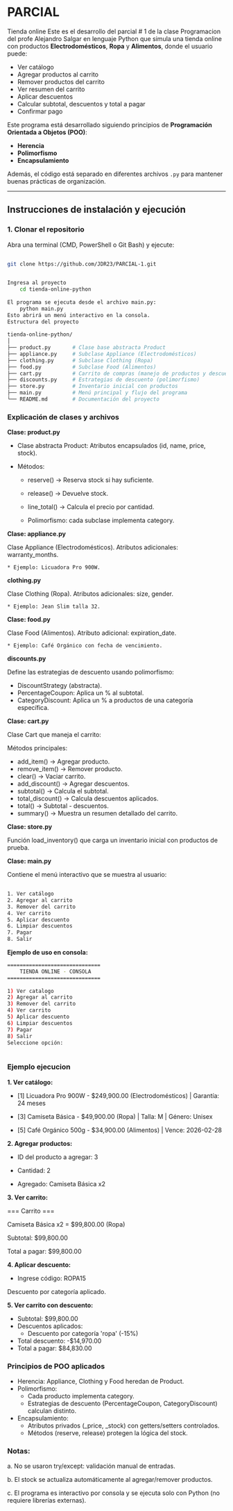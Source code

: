 # PARCIAL
Tienda online
Este es el desarrollo del parcial # 1 de la clase Programacion del profe Alejandro Salgar en lenguaje Python que simula una tienda online con productos **Electrodomésticos**, **Ropa** y **Alimentos**, donde el usuario puede:
 
- Ver catálogo
- Agregar productos al carrito
- Remover productos del carrito
- Ver resumen del carrito
- Aplicar descuentos
- Calcular subtotal, descuentos y total a pagar
- Confirmar pago
 
Este programa está desarrollado siguiendo principios de **Programación Orientada a Objetos (POO)**:
- **Herencia**
- **Polimorfismo**
- **Encapsulamiento**
 
Además, el código está separado en diferentes archivos `.py` para mantener buenas prácticas de organización.
 
---
 
## Instrucciones de instalación y ejecución
 
### 1. Clonar el repositorio
Abra una terminal (CMD, PowerShell o Git Bash) y ejecute:
 
```bash
 
git clone https://github.com/JDR23/PARCIAL-1.git
 
```
```bash
Ingresa al proyecto
    cd tienda-online-python
 
El programa se ejecuta desde el archivo main.py:
    python main.py
Esto abrirá un menú interactivo en la consola.
Estructura del proyecto
 
tienda-online-python/
│
├── product.py       # Clase base abstracta Product
├── appliance.py     # Subclase Appliance (Electrodomésticos)
├── clothing.py      # Subclase Clothing (Ropa)
├── food.py          # Subclase Food (Alimentos)
├── cart.py          # Carrito de compras (manejo de productos y descuentos)
├── discounts.py     # Estrategias de descuento (polimorfismo)
├── store.py         # Inventario inicial con productos
├── main.py          # Menú principal y flujo del programa
└── README.md        # Documentación del proyecto
```
 
### Explicación de clases y archivos
 
**Clase: product.py**
 
- Clase abstracta Product:
    Atributos encapsulados (id, name, price, stock).
 
- Métodos:
 
    * reserve() → Reserva stock si hay suficiente.
 
    * release() → Devuelve stock.
 
    * line_total() → Calcula el precio por cantidad.
   
    * Polimorfismo: cada subclase implementa category.
 
**Clase: appliance.py**
 
Clase Appliance (Electrodomésticos).
Atributos adicionales: warranty_months.
 
    * Ejemplo: Licuadora Pro 900W.
 
**clothing.py**
 
Clase Clothing (Ropa).
Atributos adicionales: size, gender.
 
    * Ejemplo: Jean Slim talla 32.
 
**Clase: food.py**
 
Clase Food (Alimentos).
Atributo adicional: expiration_date.
 
    * Ejemplo: Café Orgánico con fecha de vencimiento.
 
**discounts.py**
 
Define las estrategias de descuento usando polimorfismo:
 
- DiscountStrategy (abstracta).
- PercentageCoupon: Aplica un % al subtotal.
- CategoryDiscount: Aplica un % a productos de una categoría específica.
 
**Clase: cart.py**
 
Clase Cart que maneja el carrito:
 
Métodos principales:
 
- add_item() → Agregar producto.
- remove_item() → Remover producto.
- clear() → Vaciar carrito.
- add_discount() → Agregar descuentos.
- subtotal() → Calcula el subtotal.
- total_discount() → Calcula descuentos aplicados.
- total() → Subtotal - descuentos.
- summary() → Muestra un resumen detallado del carrito.
 
**Clase: store.py**
 
Función load_inventory() que carga un inventario inicial con productos de prueba.
 
**Clase: main.py**
 
Contiene el menú interactivo que se muestra al usuario:
 
```bash
 
1. Ver catálogo
2. Agregar al carrito
3. Remover del carrito
4. Ver carrito
5. Aplicar descuento
6. Limpiar descuentos
7. Pagar
8. Salir
```
 
**Ejemplo de uso en consola:**
 
```bash
==============================
    TIENDA ONLINE - CONSOLA
==============================
 
1) Ver catalogo
2) Agregar al carrito
3) Remover del carrito
4) Ver carrito
5) Aplicar descuento
6) Limpiar descuentos
7) Pagar
8) Salir
Seleccione opción:
 
```
 
### Ejemplo ejecucion
 
**1. Ver catálogo:**
 
* [1] Licuadora Pro 900W - $249,900.00 (Electrodomésticos) | Garantía: 24 meses
 
* [3] Camiseta Básica - $49,900.00 (Ropa) | Talla: M | Género: Unisex
 
* [5] Café Orgánico 500g - $34,900.00 (Alimentos) | Vence: 2026-02-28
 
 
 
**2. Agregar productos:**
 
* ID del producto a agregar: 3
 
* Cantidad: 2
 
* Agregado: Camiseta Básica x2
 
 
**3. Ver carrito:**
 
=== Carrito ===
 
Camiseta Básica x2 = $99,800.00 (Ropa)
 
Subtotal: $99,800.00
 
Total a pagar: $99,800.00
 
**4. Aplicar descuento:**
 
- Ingrese código: ROPA15
 
Descuento por categoría aplicado.
 
**5. Ver carrito con descuento:**
 
* Subtotal: $99,800.00
* Descuentos aplicados:
  - Descuento por categoría 'ropa' (-15%)
* Total descuento: -$14,970.00
* Total a pagar: $84,830.00
 
 
### Principios de POO aplicados
 
* Herencia: Appliance, Clothing y Food heredan de Product.
* Polimorfismo:
    * Cada producto implementa category.
    * Estrategias de descuento (PercentageCoupon, CategoryDiscount) calculan distinto.
* Encapsulamiento:
    * Atributos privados (_price, _stock) con getters/setters controlados.
    * Métodos (reserve, release) protegen la lógica del stock.
 
### Notas:
 
a. No se usaron try/except: validación manual de entradas.
 
b. El stock se actualiza automáticamente al agregar/remover productos.
 
c. El programa es interactivo por consola y se ejecuta solo con Python (no requiere librerías externas).
